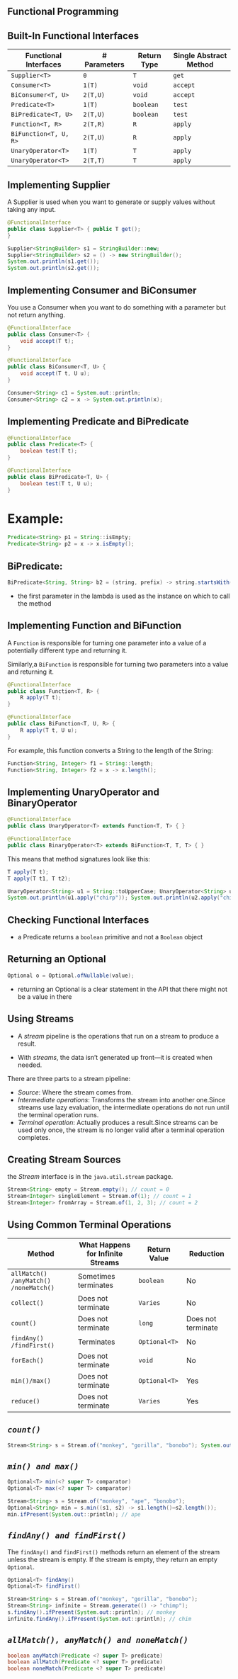 Functional Programming
---

Built-In Functional Interfaces
---

| Functional Interfaces  | # Parameters    | Return Type    |Single Abstract Method   |
|------------------------|-----------------|----------------|-------------------------|
|  `Supplier<T>`         | `0`             |     `T`        |    `get`                |   
|  `Consumer<T>`         | `1(T)`          |   `void`       |    `accept`             |   
|  `BiConsumer<T, U>`    | `2(T,U)`        |   `void`       |    `accept`             |   
|  `Predicate<T>`        | `1(T)`          |  `boolean`     |    `test`               |   
|  `BiPredicate<T, U>`   | `2(T,U)`        |  `boolean`     |    `test`               |   
|  `Function<T, R>`      | `2(T,R)`        |    `R`         |    `apply`              |   
|  `BiFunction<T, U, R>` | `2(T,U)`        |    `R`         |    `apply`              |   
|  `UnaryOperator<T>`    | `1(T)`          |    `T`         |    `apply`              |   
|  `UnaryOperator<T>`    | `2(T,T)`        |    `T`         |    `apply`              |   

Implementing Supplier
---
A Supplier is used when you want to generate or supply values without taking any input.

```java
@FunctionalInterface 
public class Supplier<T> { public T get();
}
```

```java
Supplier<StringBuilder> s1 = StringBuilder::new;
Supplier<StringBuilder> s2 = () -> new StringBuilder();
System.out.println(s1.get());  
System.out.println(s2.get());
```

Implementing Consumer and BiConsumer
----
You use a Consumer when you want to do something with a parameter but not return anything.

```java
@FunctionalInterface 
public class Consumer<T> { 
    void accept(T t);
}
```
```java
@FunctionalInterface 
public class BiConsumer<T, U> {
    void accept(T t, U u);
}
```

```java 
Consumer<String> c1 = System.out::println; 
Consumer<String> c2 = x -> System.out.println(x);
```

Implementing Predicate and BiPredicate
--------
```java
@FunctionalInterface
public class Predicate<T> { 
    boolean test(T t);
}

@FunctionalInterface 
public class BiPredicate<T, U> {
    boolean test(T t, U u); 
}
```

Example:
===

```java
Predicate<String> p1 = String::isEmpty;
Predicate<String> p2 = x -> x.isEmpty();
```
BiPredicate:
----

```java
BiPredicate<String, String> b2 = (string, prefix) -> string.startsWith(prefix);
```

- the first parameter in the lambda is used as the instance on which to call the method

Implementing Function and BiFunction
------
A `Function` is responsible for turning one parameter into a value of a potentially different type and returning it. 

Similarly,a `BiFunction` is responsible for turning two parameters into a value and returning it.

```java
@FunctionalInterface 
public class Function<T, R> { 
    R apply(T t);
}
```

```java
@FunctionalInterface 
public class BiFunction<T, U, R> { 
    R apply(T t, U u);
}
```

For example, this function converts a String to the length of the String:

```java
Function<String, Integer> f1 = String::length; 
Function<String, Integer> f2 = x -> x.length();
```

Implementing UnaryOperator and BinaryOperator
----

```java
@FunctionalInterface 
public class UnaryOperator<T> extends Function<T, T> { }

@FunctionalInterface 
public class BinaryOperator<T> extends BiFunction<T, T, T> { }
```
This means that method signatures look like this:

```java
T apply(T t);
T apply(T t1, T t2);
```

```java
UnaryOperator<String> u1 = String::toUpperCase; UnaryOperator<String> u2 = x -> x.toUpperCase();
System.out.println(u1.apply("chirp")); System.out.println(u2.apply("chirp"));
```

Checking Functional Interfaces
----
- a Predicate returns a `boolean` primitive and not a `Boolean` object

Returning an Optional
---

```java
Optional o = Optional.ofNullable(value);
```
- returning an Optional is a clear statement in the API that there might not be a value in there

Using Streams
----
- A _stream_ pipeline is the operations that run on a stream to produce a result. 

- With _streams_, the data isn’t generated up front—it is created when needed.

There are three parts to a stream pipeline: 
 - _Source_: Where the stream comes from.
 - _Intermediate operations_: Transforms the stream into another one.Since streams use lazy evaluation, the intermediate operations do not run until the terminal operation runs. 
 - _Terminal operation_: Actually produces a result.Since streams can be used only once, the stream is no longer valid after a terminal operation completes.

 Creating Stream Sources
 ---------------
  the _Stream_ interface is in the `java.util.stream` package.
```java
Stream<String> empty = Stream.empty(); // count = 0
Stream<Integer> singleElement = Stream.of(1); // count = 1 
Stream<Integer> fromArray = Stream.of(1, 2, 3); // count = 2
```

Using Common Terminal Operations
----

| Method | What Happens for Infinite Streams | Return Value | Reduction|
|--------|-----------------------------------|---------------|---------|
| `allMatch() /anyMatch() /noneMatch()` | Sometimes terminates | `boolean` | No|
|`collect()`| Does not terminate | `Varies`| No|
| `count()`|Does not terminate| `long` | Does not terminate|
|`findAny() /findFirst()`| Terminates | `Optional<T>`| No|
|`forEach()` | Does not terminate| `void`|No|
|`min()/max()`|Does not terminate|`Optional<T>`|Yes|
|`reduce()`| Does not terminate | `Varies`| Yes|


_`count()`_
---
```java
Stream<String> s = Stream.of("monkey", "gorilla", "bonobo"); System.out.println(s.count()); // 3
```

_`min() and max()`_
---

```java
Optional<T> min(<? super T> comparator) 
Optional<T> max(<? super T> comparator)
```

```java
Stream<String> s = Stream.of("monkey", "ape", "bonobo");
Optional<String> min = s.min((s1, s2) -> s1.length()—s2.length()); 
min.ifPresent(System.out::println); // ape
```

_`findAny() and findFirst()`_
---
The `findAny()` and `findFirst()` methods return an element of the stream unless the stream is empty. If the stream is empty, they return an empty `Optional`.

```java
Optional<T> findAny()
Optional<T> findFirst()
```

```java
Stream<String> s = Stream.of("monkey", "gorilla", "bonobo"); 
Stream<String> infinite = Stream.generate(() -> "chimp"); 
s.findAny().ifPresent(System.out::println); // monkey 
infinite.findAny().ifPresent(System.out::println); // chim
```

_`allMatch(), anyMatch() and noneMatch()`_
---

```java
boolean anyMatch(Predicate <? super T> predicate) 
boolean allMatch(Predicate <? super T> predicate) 
boolean noneMatch(Predicate <? super T> predicate)
```